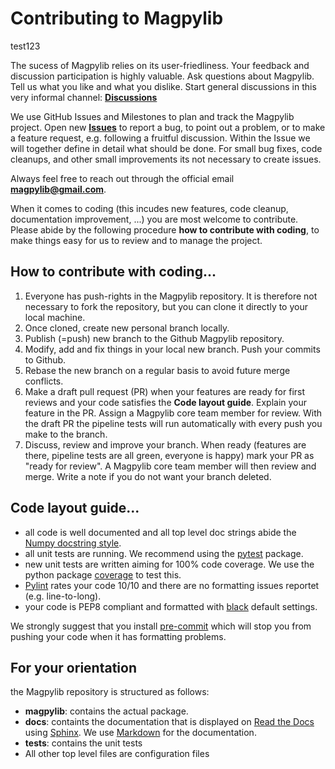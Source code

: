 # Contributing to Magpylib

test123

The sucess of Magpylib relies on its user-friedliness. Your feedback and discussion participation is highly valuable. Ask questions about Magpylib. Tell us what you like and what you dislike. Start general discussions in this very informal channel: **[Discussions](https://github.com/magpylib/magpylib/discussions)**

We use GitHub Issues and Milestones to plan and track the Magpylib project. Open new **[Issues](https://github.com/magpylib/magpylib/issues)** to report a bug, to point out a problem, or to  make a feature request, e.g. following a fruitful discussion. Within the Issue we will together define in detail what should be done. For small bug fixes, code cleanups, and other small improvements its not necessary to create issues.

Always feel free to reach out through the official email **magpylib@gmail.com**.

When it comes to coding (this incudes new features, code cleanup, documentation improvement, ...) you are most welcome to contribute. Please abide by the following procedure **how to contribute with coding**, to make things easy for us to review and to manage the project.

## How to contribute with coding...

1. Everyone has push-rights in the Magpylib repository. It is therefore not necessary to fork the repository, but you can clone it directly to your local machine.
2. Once cloned, create new personal branch locally.
3. Publish (=push) new branch to the Github Magpylib repository.
4. Modify, add and fix things in your local new branch. Push your commits to Github.
5. Rebase the new branch on a regular basis to avoid future merge conflicts.
6. Make a draft pull request (PR) when your features are ready for first reviews and your code satisfies the **Code layout guide**. Explain your feature in the PR. Assign a Magpylib core team member for review. With the draft PR the pipeline tests will run automatically with every push you make to the branch.
7. Discuss, review and improve your branch. When ready (features are there, pipeline tests are all green, everyone is happy) mark your PR as "ready for review". A Magpylib core team member will then review and merge. Write a note if you do not want your branch deleted.

## Code layout guide...

- all code is well documented and all top level doc strings abide the [Numpy docstring style](https://numpydoc.readthedocs.io/en/latest/format.html).
- all unit tests are running. We recommend using the [pytest](https://docs.pytest.org/en/7.4.x/) package.
- new unit tests are written aiming for 100% code coverage. We use the python package [coverage](https://coverage.readthedocs.io/en/) to test this.
- [Pylint](https://pylint.readthedocs.io/en/stable/) rates your code 10/10 and there are no formatting issues reportet (e.g. line-to-long).
- your code is PEP8 compliant and formatted with [black](https://black.readthedocs.io/en/stable/) default settings.

We strongly suggest that you install [pre-commit](https://pre-commit.com/) which will stop you from pushing your code when it has formatting problems.

## For your orientation

the Magpylib repository is structured as follows:

- **magpylib**: contains the actual package.
- **docs**: containts the documentation that is displayed on [Read the Docs](https://readthedocs.org/) using [Sphinx](https://www.sphinx-doc.org/en/master/). We use [Markdown](https://daringfireball.net/projects/markdown/) for the documentation.
- **tests**: contains the unit tests
- All other top level files are configuration files
